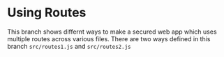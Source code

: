 # Using Routes

This branch shows differnt ways to make a secured web app which uses multiple routes across various files. There are two ways defined in this branch `src/routes1.js` and `src/routes2.js`